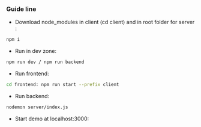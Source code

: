 ### Guide line

- Download node_modules in client (cd client) and in root folder for server :

```bash
npm i
```

- Run in dev zone:

```bash
npm run dev / npm run backend
```

- Run frontend:

```bash
cd frontend: npm run start --prefix client
```

- Run backend:

```bash
nodemon server/index.js
```

- Start demo at localhost:3000:
